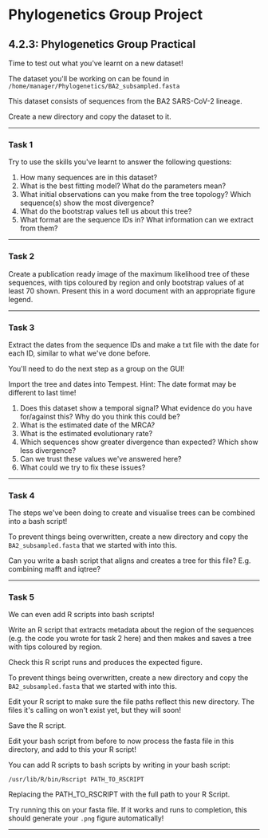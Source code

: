 # Phylogenetics Group Project

## 4.2.3: Phylogenetics Group Practical

Time to test out what you've learnt on a new dataset! 

The dataset you'll be working on can be found in `/home/manager/Phylogenetics/BA2_subsampled.fasta`

This dataset consists of sequences from the BA2 SARS-CoV-2 lineage.

Create a new directory and copy the dataset to it.

___

### Task 1

Try to use the skills you've learnt to answer the following questions:

1. How many sequences are in this dataset?
2. What is the best fitting model? What do the parameters mean?
3. What initial observations can you make from the tree topology? Which sequence(s) show the most divergence?
4. What do the bootstrap values tell us about this tree?
5. What format are the sequence IDs in? What information can we extract from them?

___

### Task 2

Create a publication ready image of the maximum likelihood tree of these sequences, with tips coloured by region and only bootstrap values of at least 70 shown. Present this in a word document with an appropriate figure legend. 

___

### Task 3

Extract the dates from the sequence IDs and make a txt file with the date for each ID, similar to what we've done before.

You'll need to do the next step as a group on the GUI!

Import the tree and dates into Tempest.
Hint: The date format may be different to last time!

1. Does this dataset show a temporal signal? What evidence do you have for/against this? Why do you think this could be?
2. What is the estimated date of the MRCA? 
3. What is the estimated evolutionary rate? 
4. Which sequences show greater divergence than expected? Which show less divergence? 
5. Can we trust these values we've answered here? 
6. What could we try to fix these issues? 

___

### Task 4

The steps we've been doing to create and visualise trees can be combined into a bash script! 

To prevent things being overwritten, create a new directory and copy the `BA2_subsampled.fasta` that we started with into this. 

Can you write a bash script that aligns and creates a tree for this file? E.g. combining mafft and iqtree?

___

### Task 5

We can even add R scripts into bash scripts! 

Write an R script that extracts metadata about the region of the sequences (e.g. the code you wrote for task 2 here) and then makes and saves a tree with tips coloured by region. 

Check this R script runs and produces the expected figure. 

To prevent things being overwritten, create a new directory and copy the `BA2_subsampled.fasta` that we started with into this. 

Edit your R script to make sure the file paths reflect this new directory. The files it's calling on won't exist yet, but they will soon!

Save the R script. 

Edit your bash script from before to now process the fasta file in this directory, and add to this your R script! 

You can add R scripts to bash scripts by writing in your bash script:

```
/usr/lib/R/bin/Rscript PATH_TO_RSCRIPT
```

Replacing the PATH_TO_RSCRIPT with the full path to your R Script. 

Try running this on your fasta file. If it works and runs to completion, this should generate your `.png` figure automatically! 

___
